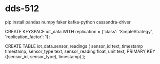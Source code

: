 # dds-512

pip install pandas numpy faker kafka-python cassandra-driver

CREATE KEYSPACE iot_data WITH replication = {'class': 'SimpleStrategy', 'replication_factor': 1};

CREATE TABLE iot_data.sensor_readings (
    sensor_id text,
    timestamp timestamp,
    sensor_type text,
    sensor_reading float,
    unit text,
    PRIMARY KEY ((sensor_id, sensor_type), timestamp)
);	
